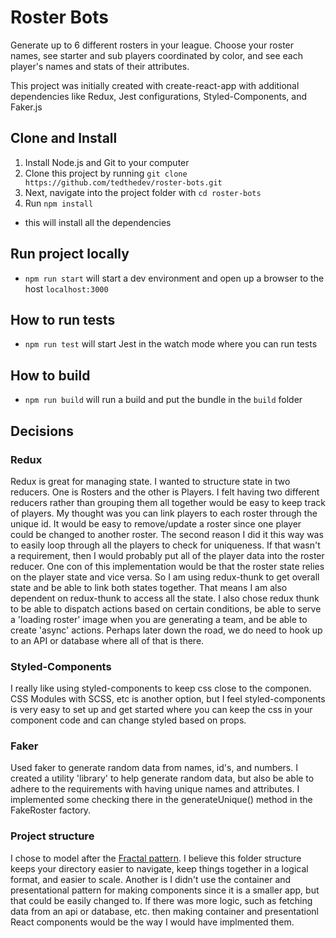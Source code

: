 # Roster Bots
Generate up to 6 different rosters in your league. Choose your roster names, see starter and sub players coordinated by color, and see each player's names and stats of their attributes.

This project was initially created with create-react-app with additional dependencies like Redux, Jest configurations, Styled-Components, and Faker.js

## Clone and Install
1. Install Node.js and Git to your computer
2. Clone this project by running ```git clone https://github.com/tedthedev/roster-bots.git```
3. Next, navigate into the project folder with ```cd roster-bots```
4. Run ```npm install```
- this will install all the dependencies

## Run project locally
- ```npm run start``` will start a dev environment and open up a browser to the host ```localhost:3000```

## How to run tests
- ```npm run test``` will start Jest in the watch mode where you can run tests

## How to build
- ```npm run build``` will run a build and put the bundle in the ```build``` folder

## Decisions
### Redux
Redux is great for managing state. I wanted to structure state in two reducers. One is Rosters and the other is Players. I felt having two different reducers rather than grouping them all together would be easy to keep track of players. My thought was you can link players to each roster through the unique id. It would be easy to remove/update a roster since one player could be changed to another roster. The second reason I did it this way was to easily loop through all the players to check for uniqueness. If that wasn't a requirement, then I would probably put all of the player data into the roster reducer. One con of this implementation would be that the roster state relies on the player state and vice versa. So I am using redux-thunk to get overall state and be able to link both states together. That means I am also dependent on redux-thunk to access all the state. I also chose redux thunk to be able to dispatch actions based on certain conditions, be able to serve a 'loading roster' image when you are generating a team, and be able to create 'async' actions. Perhaps later down the road, we do need to hook up to an API or database where all of that is there.
### Styled-Components
I really like using styled-components to keep css close to the componen. CSS Modules with SCSS, etc is another option, but I feel styled-components is very easy to set up and get started where you can keep the css in your component code and can change styled based on props.
### Faker
Used faker to generate random data from names, id's, and numbers. I created a utility 'library' to help generate random data, but also be able to adhere to the requirements with having unique names and attributes. I implemented some checking there in the generateUnique() method in the FakeRoster factory.
### Project structure
I chose to model after the [Fractal pattern](https://hackernoon.com/fractal-a-react-app-structure-for-infinite-scale-4dab943092af). I believe this folder structure keeps your directory easier to navigate, keep things together in a logical format, and easier to scale. Another is I didn't use the container and presentational pattern for making components since it is a smaller app, but that could be easily changed to. If there was more logic, such as fetching data from an api or database, etc. then making container and presentationl React components would be the way I would have implmented them.
